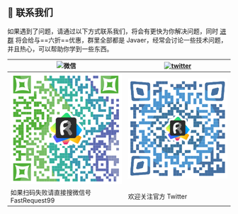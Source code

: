 ## 🤝 联系我们

如果遇到了问题，请通过以下方式联系我们，将会有更快为你解决问题，同时 [进群](./guide/concatGroup.md) 将会给与==六折==优惠，群里全部都是 Javaer，经常会讨论一些技术问题，并且热心，可以帮助你学到一些东西。

| ![微信](https://img.shields.io/static/v1?label=wechat&message=微信&logo=wechat&color=07C160) | [![twitter](https://img.shields.io/static/v1?label=Twitter&message=FastRequest666&logo=twitter&color=FC8D34)](https://twitter.com/FastRequest666) |
| -------------------------------------------------------------------------------------------- | ------------------------------------------------------------------------------------------------------------------------------------------------- |
| ![wechat group](/img/wechatGroup.png)                                                        | ![twitter](/img/twitter.png)                                                                                                                      |
| 如果扫码失败请直接搜微信号 FastRequest99                                                     | 欢迎关注官方 Twitter                                                                                                                              |
